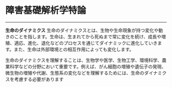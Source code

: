# 障害基礎解析学特論
____
__**生命のダイナミクス**__
生命のダイナミクスとは、生物や生命現象が持つ変化や動きのことを指します。生命は、生まれてから死ぬまで常に変化を続け、成長や増殖、適応、進化、退化などのプロセスを通じてダイナミックに進化していきます。また、生命は外部環境との相互作用によっても変化します。

生命のダイナミクスを理解することは、生物学や医学、生物工学、環境科学、農業科学などの分野において重要です。例えば、がん細胞の増殖や遺伝子の発現、微生物の増殖や代謝、生態系の変化などを理解するためには、生命のダイナミクスを考慮する必要があります
